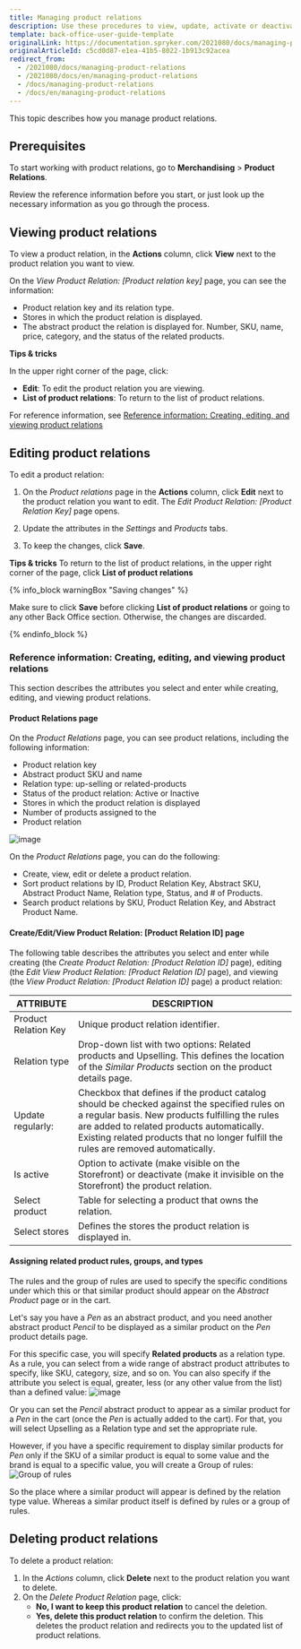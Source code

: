 ```yaml
---
title: Managing product relations
description: Use these procedures to view, update, activate or deactivate, and/or delete a product relation in the Back Office.
template: back-office-user-guide-template
originalLink: https://documentation.spryker.com/2021080/docs/managing-product-relations
originalArticleId: c5cd0d87-e1ea-41b5-8022-1b913c92acea
redirect_from:
  - /2021080/docs/managing-product-relations
  - /2021080/docs/en/managing-product-relations
  - /docs/managing-product-relations
  - /docs/en/managing-product-relations
---
```


This topic describes how you manage product relations.

## Prerequisites

To start working with product relations, go to **Merchandising** > **Product Relations**.

Review the reference information before you start, or just look up the necessary information as you go through the process.

## Viewing product relations

To view a product relation,  in the **Actions** column, click **View** next to the product relation you want to view. 

On the *View Product Relation: [Product relation key]* page, you can see the information:

* Product relation key and its relation type.
* Stores in which the product relation is displayed.
* The abstract product the relation is displayed for.
 Number, SKU, name, price, category, and the status of the related products.

**Tips & tricks**

In the upper right corner of the page, click:
* **Edit**:  To edit the product relation you are viewing.
* **List of product relations**: To return to the list of product relations.

For reference information, see [Reference information: Creating, editing, and viewing product relations](#reference-information-creating-editing-and-viewing-product-relations)

## Editing product relations

To edit a product relation:
1. On the *Product relations* page in the **Actions** column, click **Edit** next to the product relation you want to edit. The *Edit Product Relation: [Product Relation Key]* page opens.

2. Update the attributes in the *Settings* and *Products* tabs.

3. To keep the changes, click **Save**.

**Tips & tricks**
To return to the list of product relations, in the upper right corner of the page, click **List of product relations**

{% info_block warningBox "Saving changes" %}

Make sure to click **Save** before clicking **List of product relations** or going to any other Back Office section. Otherwise, the changes are discarded.  

{% endinfo_block %}

<a name="reference-information-creating-editing-and-viewing-product-relations"></a>

### Reference information: Creating, editing, and viewing product relations

This section describes the attributes you select and enter while creating, editing, and viewing product relations.

#### Product Relations page

On the *Product Relations* page, you can see product relations, including the following information:

* Product relation key
* Abstract product SKU and name
* Relation type: up-selling or related-products
* Status of the product relation: Active or Inactive
* Stores in which the product relation is displayed
* Number of products assigned to the 
* Product relation

![image](https://spryker.s3.eu-central-1.amazonaws.com/docs/User+Guides/Back+Office+User+Guides/Products/Products/Product+Relations/Product+Relations%3A+Reference+Information/202006.0/product-relations-list.png)

On the *Product Relations* page, you can do the following:
* Create, view, edit or delete a product relation.
* Sort product relations by ID, Product Relation Key, Abstract SKU, Abstract Product Name, Relation type, Status, and # of Products.
* Search product relations by SKU, Product Relation Key, and Abstract Product Name.


#### Create/Edit/View Product Relation: [Product Relation ID] page

The following table describes the attributes you select and enter while creating (the *Create Product Relation: [Product Relation ID]* page), editing (the *Edit View Product Relation: [Product Relation ID]* page), and viewing (the *View Product Relation: [Product Relation ID]* page) a product relation:

| ATTRIBUTE | DESCRIPTION |
| --- | --- |
| Product Relation Key | Unique product relation identifier. |
| Relation type | Drop-down list with two options: Related products and Upselling. This defines the location of the *Similar Products* section on the product details page.|
| Update regularly:  | Checkbox that defines if the product catalog should be checked against the specified rules on a regular basis. New products fulfilling the rules are added to related products automatically. Existing related products that no longer fulfill the rules are removed automatically. |
| Is active | Option to activate (make visible on the Storefront) or deactivate (make it invisible on the Storefront) the product relation.|
| Select product | Table for selecting a product that owns the relation. |
| Select stores | Defines the stores the product relation is displayed in. | 

#### Assigning related product rules, groups, and types

The rules and the group of rules are used to specify the specific conditions under which this or that similar product should appear on the *Abstract Product* page or in the cart.

Let's say you have a _Pen_ as an abstract product, and you need another abstract product _Pencil_ to be displayed as a similar product on the _Pen_ product details page. 

For this specific case, you will specify **Related products** as a relation type. As a rule, you can select from a wide range of abstract product attributes to specify, like SKU, category, size, and so on. You can also specify if the attribute you select is equal, greater, less (or any other value from the list) than a defined value:
![image](https://spryker.s3.eu-central-1.amazonaws.com/docs/User+Guides/Back+Office+User+Guides/Products/Products/Product+Relations/Product+Relations%3A+Reference+Information/product-relations-reference.png)

Or you can set the _Pencil_ abstract product to appear as a similar product for a _Pen_ in the cart (once the _Pen_ is actually added to the cart). For that, you will select Upselling as a Relation type and set the appropriate rule.

However, if you have a specific requirement to display similar products for _Pen_ only if the SKU of a similar product is equal to some value and the brand is equal to a specific value, you will create a Group of rules:
![Group of rules](https://spryker.s3.eu-central-1.amazonaws.com/docs/User+Guides/Back+Office+User+Guides/Products/Products/Product+Relations/Product+Relations%3A+Reference+Information/group-of-rules.png)

So the place where a similar product will appear is defined by the relation type value. Whereas a similar product itself is defined by rules or a group of rules.

## Deleting product relations

To delete a product relation:
1. In the *Actions* column, click **Delete** next to the product relation you want to delete. 
2. On the *Delete Product Relation* page, click:
    * **No, I want to keep this product relation** to cancel the deletion.
    * **Yes, delete this product relation** to confirm the deletion. This deletes the product relation and redirects you to the updated list of product relations.

